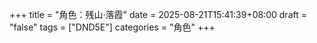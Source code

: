 +++
title = "角色：残山·落霞"
date = 2025-08-21T15:41:39+08:00
draft = "false"
tags = ["DND5E"]
categories = "角色"
+++
